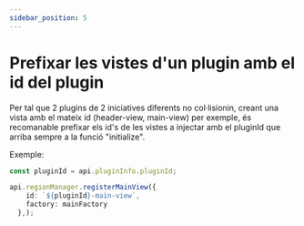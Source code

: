 ```yaml
---
sidebar_position: 5
---
```


# Prefixar les vistes d'un plugin amb el id del plugin

Per tal que 2 plugins de 2 iniciatives diferents no col·lisionin, creant una vista amb el mateix id (header-view, main-view) per exemple, és recomanable prefixar els id's de les vistes a injectar amb el pluginId que arriba sempre a la funció "initialize".

Exemple:

```typescript
const pluginId = api.pluginInfo.pluginId;

api.regionManager.registerMainView({
    id: `${pluginId}-main-view`,
    factory: mainFactory
  },);
```
